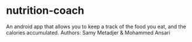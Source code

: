 # nutrition-coach
An android app that allows you to keep a track of the food you eat, and the calories accumulated.
Authors: Samy Metadjer & Mohammed Ansari
